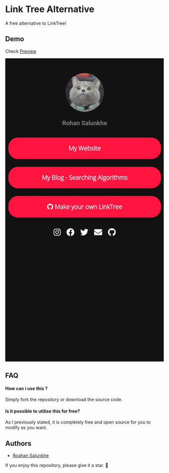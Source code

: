 
# Link Tree Alternative

A free alternative to LinkTree!



## Demo
Check [Preview](https://linktree.amrohan.ml)
<p align="center">
  <img src="assets/ss.png"/>
</p>

  
## FAQ

#### How can i use this ?

Simply fork the repository or download the source code.

#### Is it possible to utilise this for free?

As I previously stated, it is completely free and open source for you to modify as you want.



  
## Authors

- [Roahan Salunkhe](https://www.github.com/amrohan)

If you enjoy this repository, please give it a star. 🌟

